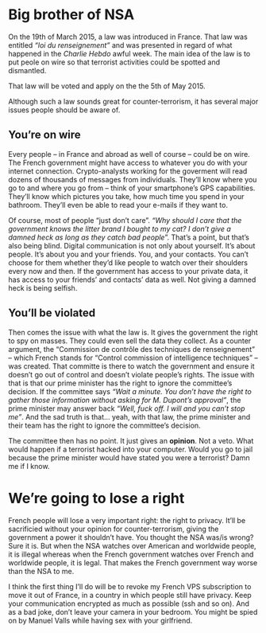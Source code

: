 # Big brother of NSA

On the 19th of March 2015, a law was introduced in France. That law was
entitled *“loi du renseignement”* and was presented in regard of what happened
in the *Charlie Hebdo* awful week. The main idea of the law is to put peole on
wire so that terrorist activities could be spotted and dismantled.

That law will be voted and apply on the the 5th of May 2015.

Although such a law sounds great for counter-terrorism, it has several major
issues people should be aware of.

## You’re on wire

Every people – in France and abroad as well of course – could be on wire. The French
government might have access to whatever you do with your internet connection.
Crypto-analysts working for the goverment will read dozens of thousands of
messages from individuals. They’ll know where you go to and where you go from –
think of your smartphone’s GPS capabilities. They’ll know which pictures you
take, how much time you spend in your bathroom. They’ll even be able to read
your e-mails if they want to.

Of course, most of people “just don’t care”. *“Why should I care that the
government knows the litter brand I bought to my cat? I don’t give a damned
heck as long as they catch bad people*”. That’s a point, but that’s also being
blind. Digital communication is not only about yourself. It’s about people.
It’s about you and your friends. You, and your contacts. You can’t choose for
them whether they’d like people to watch over their shoulders every now and
then. If the government has access to your private data, it has access to your
friends’ and contacts’ data as well. Not giving a damned heck is being selfish.

## You’ll be violated

Then comes the issue with what the law is. It gives the government the right
to spy on masses. They could even sell the data they collect. As a counter
argument, the “Commission de contrôle des techniques de renseignement” – which
French stands for “Control commission of intelligence techniques” – was
created. That committe is there to watch the government and ensure it doesn’t
go out of control and doesn’t violate people’s rights. The issue with that is
that our prime minister has the right to ignore the committee’s decision. If
the committee says *“Wait a minute. You don’t have the right to gather those
information without asking for M. Dupont’s approval”*, the prime minister may
answer back *“Well, fuck off. I will and you can’t stop me”*. And the sad truth
is that… yeah, with that law, the prime minister and their team has the right
to ignore the committee’s decision.

The committee then has no point. It just gives an **opinion**. Not a veto. What
would happen if a terrorist hacked into your computer. Would you go to jail
because the prime minister would have stated you were a terrorist? Damn me if I
know.

# We’re going to lose a right

French people will lose a very important right: the right to privacy. It’ll be
sacrificied without your opinion for counter-terrorism, giving the government
a power it shouldn’t have. You thought the NSA was/is wrong? Sure it is. But
when the NSA watches over American and worldwide people, it is illegal whereas
when the French government watches over French and worldwide people, it is
legal. That makes the French government way worse than the NSA to me.

I think the first thing I’ll do will be to revoke my French VPS subscription
to move it out of France, in a country in which people still have privacy. Keep
your communication encrypted as much as possible (ssh and so on). And as a bad
joke, don’t leave your camera in your bedroom. You might be spied on by Manuel
Valls while having sex with your girlfriend.
